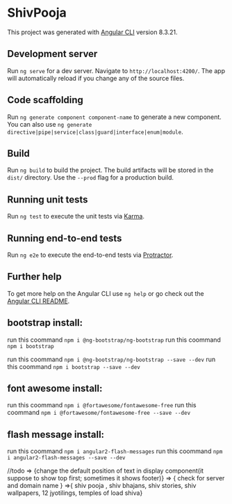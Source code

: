 # ShivPooja

This project was generated with [Angular CLI](https://github.com/angular/angular-cli) version 8.3.21.

## Development server

Run `ng serve` for a dev server. Navigate to `http://localhost:4200/`. The app will automatically reload if you change any of the source files.

## Code scaffolding

Run `ng generate component component-name` to generate a new component. You can also use `ng generate directive|pipe|service|class|guard|interface|enum|module`.

## Build

Run `ng build` to build the project. The build artifacts will be stored in the `dist/` directory. Use the `--prod` flag for a production build.

## Running unit tests

Run `ng test` to execute the unit tests via [Karma](https://karma-runner.github.io).

## Running end-to-end tests

Run `ng e2e` to execute the end-to-end tests via [Protractor](http://www.protractortest.org/).

## Further help

To get more help on the Angular CLI use `ng help` or go check out the [Angular CLI README](https://github.com/angular/angular-cli/blob/master/README.md).




## bootstrap install:
run this coommand `npm i @ng-bootstrap/ng-bootstrap`
run this coommand `npm i bootstrap`

run this coommand `npm i @ng-bootstrap/ng-bootstrap --save --dev`
run this coommand `npm i bootstrap --save --dev`

## font awesome install:
run this coommand `npm i @fortawesome/fontawesome-free`
run this coommand `npm i @fortawesome/fontawesome-free --save --dev`

## flash message install:
run this coommand `npm i angular2-flash-messages`
run this coommand `npm i angular2-flash-messages --save --dev`
 
//todo
=> {change the default position of text in display component(it suppose to show top first; sometimes it shows footer)}
=> { check for server and domain name }
=>{ shiv pooja , shiv bhajans, shiv stories, shiv wallpapers, 12 jyotilings, temples of load shiva}








